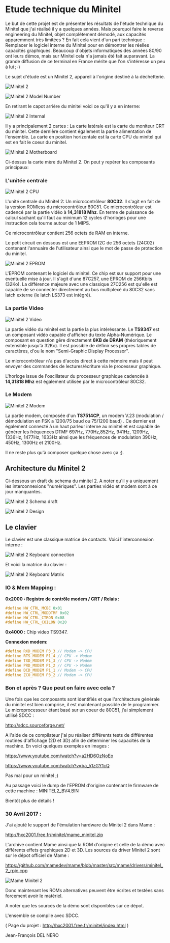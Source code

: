 # Etude technique du Minitel

Le but de cette projet est de présenter les résultats de l'étude technique du Minitel que j'ai réalisé il y a quelques années.
Mais pourquoi faire le reverse engineering du Minitel, objet complètement démodé, aux capacités apparemment très limitées ?
En fait cela vient d'un pari technique : Remplacer le logiciel interne du Minitel pour en démontrer les réelles capacités graphiques.
Beaucoup d'objets informatiques des années 80/90 ont leurs démos, mais sur Minitel cela n'a jamais été fait auparavant.
La grande diffusion de ce terminal en France mérite que l'on s'intéresse un peu à lui ;-)

Le sujet d'étude est un Minitel 2, appareil à l'origine destiné à la déchetterie.

![Minitel 2](https://raw.githubusercontent.com/jfdelnero/minitel/master/doc/img/minitel2.jpg)

![Minitel 2 Model Number](https://raw.githubusercontent.com/jfdelnero/minitel/master/doc/img/minitel2_modelnumber.jpg)

En retirant le capot arrière du minitel voici ce qu'il y a en interne:

![Minitel 2 Internal](https://raw.githubusercontent.com/jfdelnero/minitel/master/doc/img/minitel2_interne.jpg)

Il y a principalement 2 cartes : La carte latérale est la carte du moniteur CRT du minitel. Cette dernière contient également la partie alimentation de l'ensemble.
La carte en position horizontale est la carte CPU du minitel qui est en fait le coeur du minitel.

![Minitel 2 Motherboard](https://raw.githubusercontent.com/jfdelnero/minitel/master/doc/img/minitel2_motherboard.jpg)

Ci-dessus la carte mère du Minitel 2. On peut y repérer les composants principaux:

### L'unitée centrale

![Minitel 2 CPU](https://raw.githubusercontent.com/jfdelnero/minitel/master/doc/img/minitel2_cpu.jpg)

L'unité centrale du Minitel 2: Un microcontrôleur **80C32**. Il s'agit en fait de la version ROMless du microcontrôleur 80C51. Ce microcontrôleur est cadencé par la partie vidéo à **14,31818 Mhz**. En terme de puissance de calcul sachant qu'il faut au minimum 12 cycles d'horloges pour une instruction cela tourne autour de 1 MIPS.

Ce microcontrôleur contient 256 octets de RAM en interne.

Le petit circuit en dessous est une EEPROM I2C de 256 octets (24C02) contenant l'annuaire de l'utilisateur ainsi que le mot de passe de protection du minitel.

![Minitel 2 EPROM](https://raw.githubusercontent.com/jfdelnero/minitel/master/doc/img/minitel2_eprom.jpg)

L'EPROM contenant le logiciel du minitel. Ce chip est sur support pour une eventuelle mise à jour. Il s'agit d'une 87C257, une EPROM de 256Kbits (32Ko). La différence majeure avec une classique 27C256 est qu'elle est capable de se connecter directement au bus multiplexé du 80C32 sans latch externe (le latch LS373 est intégré).

### La partie Video

![Minitel 2 Video](https://raw.githubusercontent.com/jfdelnero/minitel/master/doc/img/minitel2_video.jpg)

La partie vidéo du minitel est la partie la plus intéréssante. Le **TS9347** est un composant vidéo capable d'afficher du texte Alpha-Numérique.
Le composant en question gêre directement **8KB de DRAM** (théoriquement extensible jusqu'à 32Ko).
Il est possible de définir ses propres tables de caractères, d'ou le nom "Semi-Graphic Display Processor".

Le microcontrôleur n'a pas d'accès direct à cette mémoire mais il peut envoyer des commandes de lectures/écriture via le processeur graphique.

L'horloge issue de l'oscillateur du processeur graphique cadencée à **14,31818 Mhz** est également utilisée par le microcontrôleur 80C32.

### Le Modem

![Minitel 2 Modem](https://raw.githubusercontent.com/jfdelnero/minitel/master/doc/img/minitel2_modem.jpg)

La partie modem, composée d'un **TS7514CP**, un modem V.23 (modulation / démodulation en FSK a 1200/75 baud ou 75/1200 baud) .
Ce dernier est également connecté à un haut parleur interne au minitel et est capable de générer les fréquences DTMF 697Hz, 770Hz,852Hz, 941Hz, 1209Hz, 1336Hz, 1477Hz, 1633Hz ainsi que les fréquences de modulation 390Hz, 450Hz, 1300Hz et 2100Hz.

Il ne reste plus qu'à composer quelque chose avec ça ;).

## Architecture du Minitel 2

Ci-dessous un draft du schema du minitel 2. A noter qu'il y a uniquement les interconnexions "numériques". Les parties vidéo et modem sont à ce jour manquantes.

![Minitel 2 Schema draft](https://raw.githubusercontent.com/jfdelnero/minitel/master/doc/img/UC_Decodage_Clavier_small.jpg)

![Minitel 2 Design](https://raw.githubusercontent.com/jfdelnero/minitel/master/doc/img/Architecture_Minitel_2.gif)

## Le clavier

Le clavier est une classique matrice de contacts. Voici l'interconnexion interne :

![Minitel 2 Keyboard connection](https://raw.githubusercontent.com/jfdelnero/minitel/master/doc/img/minitel2_clavier.jpg)

Et voici la matrice du clavier :

![Minitel 2 Keyboard Matrix](https://raw.githubusercontent.com/jfdelnero/minitel/master/doc/img/matrice_clavier_minitel.gif)

### IO & Mem Mapping :

**0x2000 : Registre de contrôle modem / CRT / Relais :**

```c
#define HW_CTRL_MCBC 0x01
#define HW_CTRL_MODDTMF 0x02
#define HW_CTRL_CTRON 0x08
#define HW_CTRL_COILON 0x20
```

**0x4000 :** Chip video TS9347.

**Connexion modem:**

```c
#define RXD_MODEM P3_3 // Modem -> CPU
#define RTS_MODEM P1_4 // CPU -> Modem
#define TXD_MODEM P1_3 // CPU -> Modem
#define PRD_MODEM P1_2 // CPU -> Modem
#define DCD_MODEM P1_1 // Modem -> CPU
#define ZCO_MODEM P3_2 // Modem -> CPU
```

### Bon et après ? Que peut on faire avec cela ?

Une fois que les composants sont identifiés et que l'architecture générale du minitel est bien comprise, il est maintenant possible de le programmer.
Le microprocesseur étant basé sur un coeur de 80C51, j'ai simplement utilisé SDCC :

http://sdcc.sourceforge.net/

A l'aide de ce compilateur j'ai pu réaliser différents tests de différentes routines d'affichage (2D et 3D) afin de déterminer les capacités de la machine. En voici quelques exemples en images :

https://www.youtube.com/watch?v=a2HD6OzNoEo

https://www.youtube.com/watch?v=ba_51zGY1cQ

Pas mal pour un minitel ;)

Au passage voici le dump de l'EPROM d'origine contenant le firmware de cette machine : MINITEL2_BV4.BIN

Bientôt plus de détails !

### 30 Avril 2017 :

J'ai ajouté le support de l'émulation hardware du Minitel 2 dans Mame :

http://hxc2001.free.fr/minitel/mame_minitel.zip

L'archive contient Mame ainsi que la ROM d'origine et celle de la démo avec différents effets graphiques 2D et 3D.
Les sources du driver Minitel 2 sont sur le dépot officiel de Mame :

https://github.com/mamedev/mame/blob/master/src/mame/drivers/minitel_2_rpic.cpp

![Mame Minitel 2](https://raw.githubusercontent.com/jfdelnero/minitel/master/doc/img/mame_minitel.png)

Donc maintenant les ROMs alternatives peuvent être écrites et testées sans forcement avoir le matériel.

A noter que les sources de la démo sont disponibles sur ce dépot.

L'ensemble se compile avec SDCC.

( Page du projet : http://hxc2001.free.fr/minitel/index.html )

Jean-François DEL NERO
